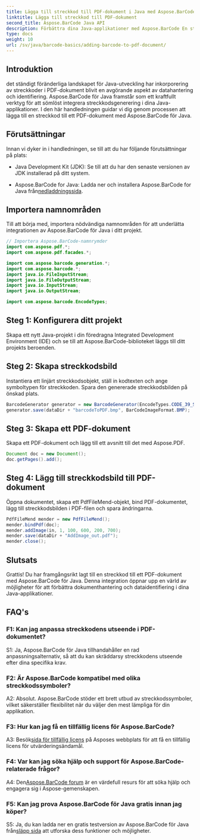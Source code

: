 ```yaml
---
title: Lägga till streckkod till PDF-dokument i Java med Aspose.BarCode
linktitle: Lägga till streckkod till PDF-dokument
second_title: Aspose.BarCode Java API
description: Förbättra dina Java-applikationer med Aspose.BarCode En steg-för-steg-guide för att lägga till streckkoder till PDF-dokument.
type: docs
weight: 10
url: /sv/java/barcode-basics/adding-barcode-to-pdf-document/
---
```

## Introduktion

det ständigt föränderliga landskapet för Java-utveckling har inkorporering av streckkoder i PDF-dokument blivit en avgörande aspekt av datahantering och identifiering. Aspose.BarCode för Java framstår som ett kraftfullt verktyg för att sömlöst integrera streckkodsgenerering i dina Java-applikationer. I den här handledningen guidar vi dig genom processen att lägga till en streckkod till ett PDF-dokument med Aspose.BarCode för Java.

## Förutsättningar

Innan vi dyker in i handledningen, se till att du har följande förutsättningar på plats:

- Java Development Kit (JDK): Se till att du har den senaste versionen av JDK installerad på ditt system.

-  Aspose.BarCode for Java: Ladda ner och installera Aspose.BarCode for Java från[nedladdningssida](https://releases.aspose.com/barcode/java/).

## Importera namnområden

Till att börja med, importera nödvändiga namnområden för att underlätta integrationen av Aspose.BarCode för Java i ditt projekt.

```java
// Importera Aspose.BarCode-namnrymder
import com.aspose.pdf.*;
import com.aspose.pdf.facades.*;

import com.aspose.barcode.generation.*;
import com.aspose.barcode.*;
import java.io.FileInputStream;
import java.io.FileOutputStream;
import java.io.InputStream;
import java.io.OutputStream;

import com.aspose.barcode.EncodeTypes;
```

## Steg 1: Konfigurera ditt projekt

Skapa ett nytt Java-projekt i din föredragna Integrated Development Environment (IDE) och se till att Aspose.BarCode-biblioteket läggs till ditt projekts beroenden.

## Steg 2: Skapa streckkodsbild

Instantiera ett linjärt streckkodsobjekt, ställ in kodtexten och ange symboltypen för streckkoden. Spara den genererade streckkodsbilden på önskad plats.

```java
BarcodeGenerator generator = new BarcodeGenerator(EncodeTypes.CODE_39_STANDARD, "1234567");
generator.save(dataDir + "barcodeToPDF.bmp", BarCodeImageFormat.BMP);
```

## Steg 3: Skapa ett PDF-dokument

Skapa ett PDF-dokument och lägg till ett avsnitt till det med Aspose.PDF.

```java
Document doc = new Document();
doc.getPages().add();
```

## Steg 4: Lägg till streckkodsbild till PDF-dokument

Öppna dokumentet, skapa ett PdfFileMend-objekt, bind PDF-dokumentet, lägg till streckkodsbilden i PDF-filen och spara ändringarna.

```java
PdfFileMend mender = new PdfFileMend();
mender.bindPdf(doc);
mender.addImage(in, 1, 100, 600, 200, 700);
mender.save(dataDir + "AddImage_out.pdf");
mender.close();
```

## Slutsats

Grattis! Du har framgångsrikt lagt till en streckkod till ett PDF-dokument med Aspose.BarCode för Java. Denna integration öppnar upp en värld av möjligheter för att förbättra dokumenthantering och dataidentifiering i dina Java-applikationer.

## FAQ's

### F1: Kan jag anpassa streckkodens utseende i PDF-dokumentet?

S1: Ja, Aspose.BarCode för Java tillhandahåller en rad anpassningsalternativ, så att du kan skräddarsy streckkodens utseende efter dina specifika krav.

### F2: Är Aspose.BarCode kompatibel med olika streckkodssymboler?

A2: Absolut. Aspose.BarCode stöder ett brett utbud av streckkodssymboler, vilket säkerställer flexibilitet när du väljer den mest lämpliga för din applikation.

### F3: Hur kan jag få en tillfällig licens för Aspose.BarCode?

 A3: Besök[sida för tillfällig licens](https://purchase.aspose.com/temporary-license/) på Asposes webbplats för att få en tillfällig licens för utvärderingsändamål.

### F4: Var kan jag söka hjälp och support för Aspose.BarCode-relaterade frågor?

 A4: Den[Aspose.BarCode forum](https://forum.aspose.com/c/barcode/13) är en värdefull resurs för att söka hjälp och engagera sig i Aspose-gemenskapen.

### F5: Kan jag prova Aspose.BarCode för Java gratis innan jag köper?

 S5: Ja, du kan ladda ner en gratis testversion av Aspose.BarCode för Java från[släpp sida](https://releases.aspose.com/) att utforska dess funktioner och möjligheter.